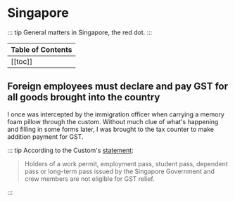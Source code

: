 # Singapore

::: tip
General matters in Singapore, the red dot.
:::

| Table of Contents |
|:------------------|
| [[toc]] |

## Foreign employees must declare and pay GST for all goods brought into the country

I once was intercepted by the immigration officer when carrying a memory foam pillow through the custom. Without much clue of what's happening and filling in some forms later, I was brought to the tax counter to make addition payment for GST.

::: tip
According to the Custom's [statement](http://www.customs.gov.sg/individuals/going-through-customs/arrival/duty-free-concession-and-gst-relief):
> Holders of a work permit, employment pass, student pass, dependent pass or long-term pass issued by the Singapore Government and crew members are not eligible for GST relief.

:::
